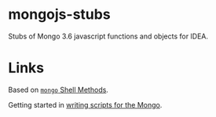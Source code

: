 # mongojs-stubs
Stubs of Mongo 3.6 javascript functions and objects for IDEA. 

# Links
Based on [`mongo` Shell Methods](https://docs.mongodb.com/manual/reference/method/).

Getting started in [writing scripts for the Mongo](https://docs.mongodb.com/manual/tutorial/write-scripts-for-the-mongo-shell/index.html).
